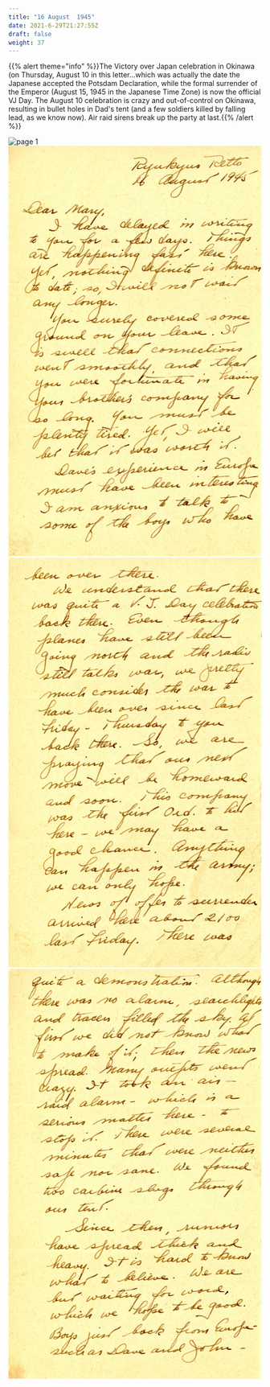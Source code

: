 ```yaml
---
title: "16 August  1945"
date: 2021-6-29T21:27:55Z
draft: false
weight: 37
---
```


{{% alert theme="info" %}}The Victory over Japan celebration in Okinawa (on Thursday, August 10 in this letter...which was actually the date the Japanese accepted the Potsdam Declaration, while the formal surrender of the Emperor (August 15, 1945 in the Japanese Time Zone) is now the official VJ Day.  The August 10 celebration is crazy and out-of-control on Okinawa, resulting in bullet holes in Dad's tent (and a few soldiers killed by falling lead, as we know now).  Air raid sirens break up the party at last.{{% /alert %}}

![page 1](img116.jpg)
![page 2](img117.jpg)
![page 3](img118.jpg)
![page 4](img119.jpg)





